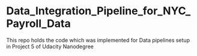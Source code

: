 # Data_Integration_Pipeline_for_NYC_Payroll_Data
This repo holds the code which was implemented for Data pipelines setup in Project 5 of Udacity Nanodegree
